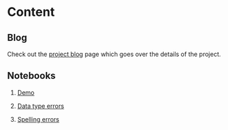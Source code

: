 
# Content

## Blog

Check out the [project blog](blog/configuration-file-analysis-blog.md) page which goes over the details of the project.

## Notebooks

1. [Demo](../notebooks/Configuration_file_analysis_demo.ipynb)

2. [Data type errors](../notebooks/Misconfiguration_detection_framework_for_data_type_errors.ipynb)

3. [Spelling errors](../notebooks/Misconfiguration_detection_framework_for_spelling_errors.ipynb)
